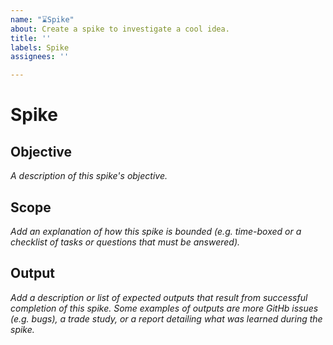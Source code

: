```yaml
---
name: "⌛Spike"
about: Create a spike to investigate a cool idea.
title: ''
labels: Spike
assignees: ''

---
```


# Spike

<!--
    A spike is a small chunk of work with the objective of gathering information.
    Fill in the details below to set the parameters and expectations for the spike.
-->

## Objective
_A description of this spike's objective._

## Scope
_Add an explanation of how this spike is bounded (e.g. time-boxed or a checklist of tasks or questions that must be answered)._

## Output
_Add a description or list of expected outputs that result from successful completion of this spike. Some examples of outputs are more GitHb issues (e.g. bugs), a trade study, or a report detailing what was learned during the spike._
